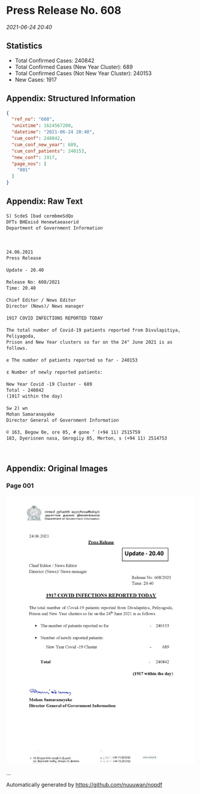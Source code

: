
# Press Release No. 608
*2021-06-24 20:40*
## Statistics
* Total Confirmed Cases: 240842
* Total Confirmed Cases (New Year Cluster): 689
* Total Confirmed Cases (Not New Year Cluster): 240153
* New Cases: 1917




## Appendix: Structured Information
```json
{
  "ref_no": "608",
  "unixtime": 1624567200,
  "datetime": "2021-06-24 20:40",
  "cum_conf": 240842,
  "cum_conf_new_year": 689,
  "cum_conf_patients": 240153,
  "new_conf": 1917,
  "page_nos": [
    "001"
  ]
}
```

## Appendix: Raw Text
```text
S) ScdeS [bad cermbmeSdQo
DFTs BHEoisd Henewtaeaserid
Department of Government Information

 

24.06.2021
Press Release

Update - 20.40

Release No: 608/2021
Time: 20.40

Chief Editor / News Editor
Director (News)/ News manager

1917 COVID INFECTIONS REPORTED TODAY

The total number of Covid-19 patients reported from Divulapitiya, Peliyagoda,
Prison and New Year clusters so far on the 24" June 2021 is as follows.

e The number of patients reported so far - 240153

¢ Number of newly reported patients:

New Year Covid -19 Cluster - 689
Total - 240842
(1917 within the day)

Sw 2) wn
Mohan Samaranayake
Director General of Government Information

© 163, Begow 0e, ore 05, # gone ’ (+94 11) 2515759
183, Dyerisnen nasa, Gmrogiiy 05, Merton, s (+94 11) 2514753

 

```

## Appendix: Original Images

### Page 001

![page_no](https://raw.githubusercontent.com/nuuuwan/nopdf_data/main/nopdf.dgigovlk.ref608.page001.jpeg)
        

...

Automatically generated by https://github.com/nuuuwan/nopdf

    
    